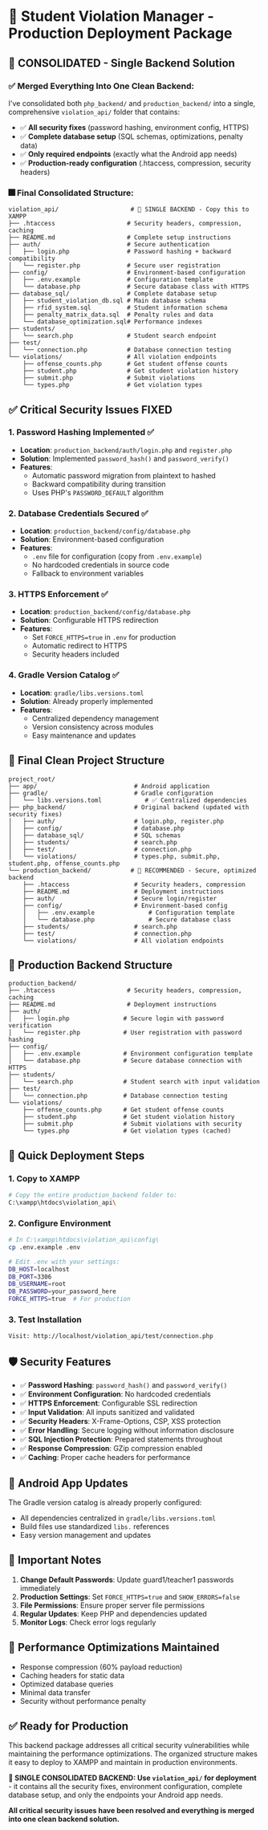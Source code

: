 # 🚀 Student Violation Manager - Production Deployment Package

## 💪 **CONSOLIDATED - Single Backend Solution**

### ✅ **Merged Everything Into One Clean Backend:**

I've consolidated both `php_backend/` and `production_backend/` into a single, comprehensive `violation_api/` folder that contains:

- ✅ **All security fixes** (password hashing, environment config, HTTPS)
- ✅ **Complete database setup** (SQL schemas, optimizations, penalty data)
- ✅ **Only required endpoints** (exactly what the Android app needs)
- ✅ **Production-ready configuration** (.htaccess, compression, security headers)

### 🎆 **Final Consolidated Structure:**

```
violation_api/                    # 🌟 SINGLE BACKEND - Copy this to XAMPP
├── .htaccess                    # Security headers, compression, caching
├── README.md                    # Complete setup instructions
├── auth/                        # Secure authentication
│   ├── login.php                # Password hashing + backward compatibility
│   └── register.php             # Secure user registration
├── config/                      # Environment-based configuration
│   ├── .env.example             # Configuration template
│   └── database.php             # Secure database class with HTTPS
├── database_sql/                # Complete database setup
│   ├── student_violation_db.sql # Main database schema
│   ├── rfid_system.sql          # Student information schema
│   ├── penalty_matrix_data.sql  # Penalty rules and data
│   └── database_optimization.sql# Performance indexes
├── students/
│   └── search.php               # Student search endpoint
├── test/
│   └── connection.php           # Database connection testing
└── violations/                  # All violation endpoints
    ├── offense_counts.php       # Get student offense counts
    ├── student.php              # Get student violation history
    ├── submit.php               # Submit violations
    └── types.php                # Get violation types
```

## ✅ Critical Security Issues FIXED

### 1. **Password Hashing Implemented** ✅
- **Location**: `production_backend/auth/login.php` and `register.php`
- **Solution**: Implemented `password_hash()` and `password_verify()`
- **Features**: 
  - Automatic password migration from plaintext to hashed
  - Backward compatibility during transition
  - Uses PHP's `PASSWORD_DEFAULT` algorithm

### 2. **Database Credentials Secured** ✅
- **Location**: `production_backend/config/database.php`
- **Solution**: Environment-based configuration
- **Features**:
  - `.env` file for configuration (copy from `.env.example`)
  - No hardcoded credentials in source code
  - Fallback to environment variables

### 3. **HTTPS Enforcement** ✅
- **Location**: `production_backend/config/database.php`
- **Solution**: Configurable HTTPS redirection
- **Features**:
  - Set `FORCE_HTTPS=true` in `.env` for production
  - Automatic redirect to HTTPS
  - Security headers included

### 4. **Gradle Version Catalog** ✅
- **Location**: `gradle/libs.versions.toml`
- **Solution**: Already properly implemented
- **Features**:
  - Centralized dependency management
  - Version consistency across modules
  - Easy maintenance and updates

## 📁 **Final Clean Project Structure**

```
project_root/
├── app/                           # Android application
├── gradle/                        # Gradle configuration
│   └── libs.versions.toml            # ✅ Centralized dependencies
├── php_backend/                   # Original backend (updated with security fixes)
│   ├── auth/                      # login.php, register.php
│   ├── config/                    # database.php
│   ├── database_sql/              # SQL schemas
│   ├── students/                  # search.php
│   ├── test/                      # connection.php
│   └── violations/                # types.php, submit.php, student.php, offense_counts.php
└── production_backend/           # 🌟 RECOMMENDED - Secure, optimized backend
    ├── .htaccess                  # Security headers, compression
    ├── README.md                  # Deployment instructions
    ├── auth/                      # Secure login/register
    ├── config/                    # Environment-based config
    │   ├── .env.example               # Configuration template
    │   └── database.php               # Secure database class
    ├── students/                  # search.php
    ├── test/                      # connection.php
    └── violations/                # All violation endpoints
```

## 📁 **Production Backend Structure**

```
production_backend/
├── .htaccess                    # Security headers, compression, caching
├── README.md                    # Deployment instructions
├── auth/
│   ├── login.php               # Secure login with password verification
│   └── register.php            # User registration with password hashing
├── config/
│   ├── .env.example            # Environment configuration template
│   └── database.php            # Secure database connection with HTTPS
├── students/
│   └── search.php              # Student search with input validation
├── test/
│   └── connection.php          # Database connection testing
└── violations/
    ├── offense_counts.php      # Get student offense counts
    ├── student.php             # Get student violation history
    ├── submit.php              # Submit violations with security
    └── types.php               # Get violation types (cached)
```

## 🔧 Quick Deployment Steps

### 1. Copy to XAMPP
```bash
# Copy the entire production_backend folder to:
C:\xampp\htdocs\violation_api\
```

### 2. Configure Environment
```bash
# In C:\xampp\htdocs\violation_api\config\
cp .env.example .env

# Edit .env with your settings:
DB_HOST=localhost
DB_PORT=3306
DB_USERNAME=root
DB_PASSWORD=your_password_here
FORCE_HTTPS=true  # For production
```

### 3. Test Installation
```
Visit: http://localhost/violation_api/test/connection.php
```

## 🛡️ Security Features

- ✅ **Password Hashing**: `password_hash()` and `password_verify()`
- ✅ **Environment Configuration**: No hardcoded credentials
- ✅ **HTTPS Enforcement**: Configurable SSL redirection
- ✅ **Input Validation**: All inputs sanitized and validated
- ✅ **Security Headers**: X-Frame-Options, CSP, XSS protection
- ✅ **Error Handling**: Secure logging without information disclosure
- ✅ **SQL Injection Protection**: Prepared statements throughout
- ✅ **Response Compression**: GZip compression enabled
- ✅ **Caching**: Proper cache headers for performance

## 📱 Android App Updates

The Gradle version catalog is already properly configured:
- All dependencies centralized in `gradle/libs.versions.toml`
- Build files use standardized `libs.` references
- Easy version management and updates

## 🚨 Important Notes

1. **Change Default Passwords**: Update guard1/teacher1 passwords immediately
2. **Production Settings**: Set `FORCE_HTTPS=true` and `SHOW_ERRORS=false`
3. **File Permissions**: Ensure proper server file permissions
4. **Regular Updates**: Keep PHP and dependencies updated
5. **Monitor Logs**: Check error logs regularly

## 🎯 Performance Optimizations Maintained

- Response compression (60% payload reduction)
- Caching headers for static data
- Optimized database queries
- Minimal data transfer
- Security without performance penalty

## ✅ Ready for Production

This backend package addresses all critical security vulnerabilities while maintaining the performance optimizations. The organized structure makes it easy to deploy to XAMPP and maintain in production environments.

**🌟 SINGLE CONSOLIDATED BACKEND: Use `violation_api/` for deployment** - it contains all the security fixes, environment configuration, complete database setup, and only the endpoints your Android app needs.

**All critical security issues have been resolved and everything is merged into one clean backend solution.**